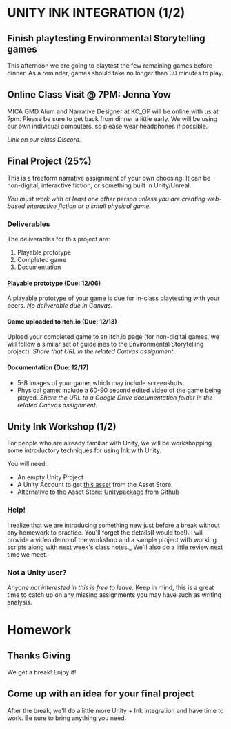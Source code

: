 # UNITY INK INTEGRATION (1/2)

## Finish playtesting Environmental Storytelling games
This afternoon we are going to playtest the few remaining games before dinner. As a reminder, games should take no longer than 30 minutes to play. 

## Online Class Visit @ 7PM: Jenna Yow
MICA GMD Alum and Narrative Designer at KO_OP will be online with us at 7pm. Please be sure to get back from dinner a little early. We will be using our own individual computers, so please wear headphones if possible.

_Link on our class Discord._

## Final Project (25%)
This is a freeform narrative assignment of your own choosing. It can be non-digital, interactive fiction, or something built in Unity/Unreal. 

_You must work with at least one other person unless you are creating web-based interactive fiction or a small physical game._

### Deliverables
The deliverables for this project are:
1. Playable prototype
2. Completed game
3. Documentation

#### Playable prototype (Due: 12/06)
A playable prototype of your game is due for in-class playtesting with your peers. _No deliverable due in Canvas._

#### Game uploaded to itch.io (Due: 12/13)
Upload your completed game to an itch.io page (for non-digital games, we will follow a similar set of guidelines to the Environmental Storytelling project). _Share that URL in the related Canvas assignment._

#### Documentation (Due: 12/17)
- 5-8 images of your game, which may include screenshots.
- Physical game: include a 60-90 second edited video of the game being played. _Share the URL to a Google Drive documentation folder in the related Canvas assignment._


## Unity Ink Workshop (1/2)
For people who are already familiar with Unity, we will be workshopping some introductory techniques for using Ink with Unity. 

You will need:
- An empty Unity Project
- A Unity Account to get [this asset](https://assetstore.unity.com/packages/tools/integration/ink-integration-for-unity-60055) from the Asset Store.
- Alternative to the Asset Store: [Unitypackage from Github](https://github.com/inkle/ink-unity-integration/releases)


### Help!
I realize that we are introducing something new just before a break without any homework to practice. You'll forget the details(I would too!). I will provide a video demo of the workshop and a sample project with working scripts along with next week's class notes._ We'll also do a little review next time we meet.

### Not a Unity user?
_Anyone not interested in this is free to leave._ Keep in mind, this is a great time to catch up on any missing assignments you may have such as writing analysis.


# Homework

## Thanks Giving
We get a break! Enjoy it!

## Come up with an idea for your final project
After the break, we'll do a little more Unity + Ink integration and have time to work. Be sure to bring anything you need.
